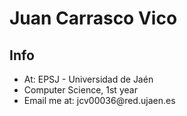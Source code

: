 <h1>Juan Carrasco Vico</h1>

<summary><h2>Info</h2></summary>
<ul>
  <li>At: EPSJ - Universidad de Jaén</li>
  <li>Computer Science, 1st year</li>
  <li>Email me at: <a href:"mailto:jcv00036@red.ujaen.es?subject=Asunto del correo&body=Escríbeme un mensaje!">jcv00036@red.ujaen.es</a></li>
</ul>

